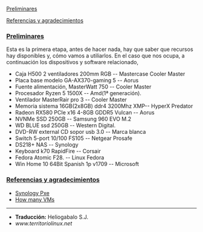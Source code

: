 [Preliminares](#i1)

[Referencias y agradecimientos](#i99)


### [Preliminares](i1) ###

Esta es la primera etapa, antes de hacer nada, hay que saber que recursos hay disponibles y, cómo vamos a utiliarlos. En el caso que nos ocupa, a continuación los dispositivos y software relacionado,

- Caja H500 2 ventiladores 200mm RGB -- Mastercase Cooler Master
- Placa base modelo GA-AX370-gaming 5 -- Aorus
- Fuente alimentación, MasterWatt 750 -- Cooler Master
- Procesador Ryzen 5 1500X -- Amd(1ª generación).
- Ventilador MasterRair pro 3 -- Cooler Master
- Memoria sistema 16GB(2x8GB) ddr4 3200Mhz XMP-- HyperX Predator 
- Radeon RX580 PCIe x16 4-8GB GDDR5 Vulcan -- Aorus
- NVNMe SSD 250GB -- Samsung 960 EVO M.2
- WD BLUE ssd 250GB -- Western Digital.
- DVD-RW external CD sopor usb 3.0 -- Marca blanca
- Switch 5-port 10/100 FS105 -- Netgear Prosafe
- DS218+ NAS -- Synology
- Keyboard k70 RapidFire -- Corsair
- Fedora Atomic F28. -- Linux Fedora
- Win Home 10 64Bit Spanish 1p v1709 -- Microsoft







### [Referencias y agradecimientos](i99) ###

- [Synology Pxe](https://www.synology.com/en-us/knowledgebase/DSM/tutorial/General/How_to_implement_PXE_with_Synology_NAS)
- [How many VMs](https://www.synology.com/en-us/knowledgebase/DSM/tutorial/Virtualization/How_many_virtual_machines_can_I_run_on_my_Synology_NAS)



---
<ul id="firma">
	<li><b>Traducción:</b> Heliogabalo S.J.</li>
	<li><em>www.territoriolinux.net</em></li>
</ul>
